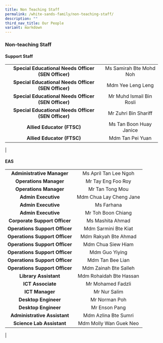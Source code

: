 ```yaml
---
title: Non Teaching Staff
permalink: /white-sands-family/non-teaching-staff/
description: ""
third_nav_title: Our People
variant: markdown
---
```

### **Non-teaching Staff**
#### **Support Staff**

|  |  |
|:---:|:---:|
| **Special Educational Needs Officer (SEN Officer)** | Ms Samirah Bte Mohd Noh |
| **Special Educational Needs Officer (SEN Officer)** | Mdm Yee Leng Leng |
| **Special Educational Needs Officer (SEN Officer)** | Mr Muhd Ismail Bin Rosli |
| **Special Educational Needs Officer (SEN Officer)** | Mr Zuhri Bin Shariff |
| **Allied Educator (FTSC)** | Ms Tan Boon Huay Janice |
| **Allied Educator (FTSC)** | Mdm Tan Pei Yuan |
|

#### **EAS**

|  |  |
|:---:|:---:|
| **Administrative Manager** | Ms April Tan Lee Ngoh |
| **Operations Manager** | Mr Tay Eng Foo Roy |
| **Operations Manager** | Mr Tan Tong Mou |
| **Admin Executive** | Mdm Chua Lay Cheng Jane |
| **Admin Executive** | Ms Farhana  |
| **Admin Executive** | Mr Toh Boon Chiang  |
| **Corporate Support Officer** | Ms Mashita Ahmad  |
| **Operations Support Officer** | Mdm Sarmini Bte Kiat |
| **Operations Support Officer** | Mdm Rakyah Bte Ahmad |
| **Operations Support Officer** | Mdm Chua Siew Hiam |
| **Operations Support Officer** | Mdm Guo Yiying |
| **Operations Support Officer** | Mdm Tan Bee Lian |
| **Operations Support Officer** | Mdm Zainah Bte Salleh |
| **Library Assistant** | Mdm Rohaidah Bte Hassan |
| **ICT Associate** | Mr Mohamed Fadzli |
| **ICT Manager** | Mr Nur Salim |
| **Desktop Engineer** | Mr Norman Poh |
| **Desktop Engineer** | Mr Enson Pang |
| **Administrative Assistant** | Mdm Azlina Bte Sumri |
| **Science Lab Assistant** | Mdm Molly Wan Guek Neo |
|